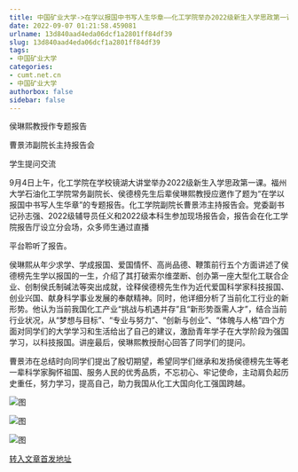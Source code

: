 ```yaml
---
title: 中国矿业大学->在学以报国中书写人生华章——化工学院举办2022级新生入学思政第一课专题报告 | cumt.net.cn
date: 2022-09-07 01:21:58.459081
urlname: 13d840aad4eda06dcf1a2801ff84df39
slug: 13d840aad4eda06dcf1a2801ff84df39
tags: 
- 中国矿业大学
categories:
- cumt.net.cn
- 中国矿业大学
authorbox: false
sidebar: false
---
```

侯琳熙教授作专题报告

曹景沛副院长主持报告会

学生提问交流

9月4日上午，化工学院在学校镜湖大讲堂举办2022级新生入学思政第一课。福州大学石油化工学院常务副院长、侯德榜先生后辈侯琳熙教授应邀作了题为“在学以报国中书写人生华章”的专题报告。化工学院副院长曹景沛主持报告会。党委副书记孙志强、2022级辅导员任义和2022级本科生参加现场报告会，报告会在化工学院报告厅设立分会场，众多师生通过直播
<!--more-->
平台聆听了报告。

侯琳熙从年少求学、学成报国、爱国情怀、高尚品德、鞭策前行五个方面讲述了侯德榜先生学以报国的一生，介绍了其打破索尔维垄断、创办第一座大型化工联合企业、创制侯氏制碱法等突出成就，诠释侯德榜先生作为近代爱国科学家科技报国、创业兴国、献身科学事业发展的奉献精神。同时，他详细分析了当前化工行业的新形势。他认为当前我国化工产业“挑战与机遇并存”且“新形势亟需人才”，结合当前行业状况，从“梦想与目标”、“专业与努力”、“创新与创业”、“体魄与人格”四个方面对同学们的大学学习和生活给出了自己的建议，激励青年学子在大学阶段为强国学习，以科技报国。讲座最后，侯琳熙教授耐心回答了同学们的提问。

曹景沛在总结时向同学们提出了殷切期望，希望同学们继承和发扬侯德榜先生等老一辈科学家胸怀祖国、服务人民的优秀品质，不忘初心、牢记使命，主动肩负起历史重任，努力学习，提高自己，助力我国从化工大国向化工强国跨越。

![图](http://xwzx.cumt.edu.cn/_upload/article/images/e3/b5/7233be0c41d7ba8defd36e78a6ad/d0e867bb-6933-454e-8568-97347a4cf2c9.jpg)

![图](http://xwzx.cumt.edu.cn/_upload/article/images/e3/b5/7233be0c41d7ba8defd36e78a6ad/6a68374e-31b4-4f2e-9816-08d97966541e.jpg)

![图](http://xwzx.cumt.edu.cn/_upload/article/images/e3/b5/7233be0c41d7ba8defd36e78a6ad/9c4d1ea2-297b-4321-a66b-3756178ffabe.jpg)

[转入文章首发地址](http://xwzx.cumt.edu.cn/a7/02/c523a632578/page.htm)